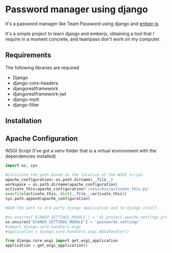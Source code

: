 # Password manager using django
It's a password manager like Team Password using django and [ember-js](https://github.com/Dracks/password-manager-emberjs)

It's a simple project to learn django and emberjs, obtaining a tool that I require in a moment concrete, and teampass 
don't work on my computer. 

## Requirements
The following libraries are required

* Django 
* django-cors-headers 
* djangorestframework 
* djangorestframework-jwt 
* django-mptt 
* django-filter
  

## Installation

## Apache Configuration

WSGI Script  (I've got a venv folder that is a virtual environment with the dependencies installed)
```python
import os, sys

#Calculate the path based on the location of the WSGI script.
apache_configuration= os.path.dirname(__file__)
workspace = os.path.dirname(apache_configuration)
activate_this=apache_configuration+'/venv/bin/activate_this.py'
execfile(activate_this, dict(__file__=activate_this))
sys.path.append(apache_configuration) 

#Add the path to 3rd party django application and to django itself.

#os.environ['DJANGO_SETTINGS_MODULE'] = 'dj_project.apache.settings_production'
os.environ['DJANGO_SETTINGS_MODULE'] = 'passwords.settings'
#import django.core.handlers.wsgi
#application = django.core.handlers.wsgi.WSGIHandler()

from django.core.wsgi import get_wsgi_application
application = get_wsgi_application()
```

